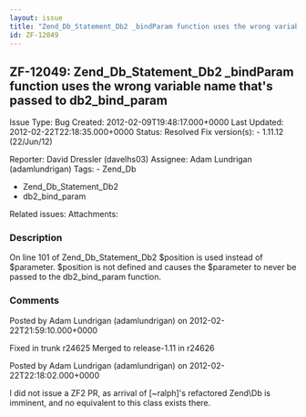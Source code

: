 ```yaml
---
layout: issue
title: "Zend_Db_Statement_Db2 _bindParam function uses the wrong variable name that's passed to db2_bind_param"
id: ZF-12049
---
```


ZF-12049: Zend\_Db\_Statement\_Db2 \_bindParam function uses the wrong variable name that's passed to db2\_bind\_param
----------------------------------------------------------------------------------------------------------------------

 Issue Type: Bug Created: 2012-02-09T19:48:17.000+0000 Last Updated: 2012-02-22T22:18:35.000+0000 Status: Resolved Fix version(s): - 1.11.12 (22/Jun/12)
 
 Reporter:  David Dressler (davelhs03)  Assignee:  Adam Lundrigan (adamlundrigan)  Tags: - Zend\_Db
- Zend\_Db\_Statement\_Db2
- db2\_bind\_param
 
 Related issues: 
 Attachments: 
### Description

On line 101 of Zend\_Db\_Statement\_Db2 $position is used instead of $parameter. $position is not defined and causes the $parameter to never be passed to the db2\_bind\_param function.

 

 

### Comments

Posted by Adam Lundrigan (adamlundrigan) on 2012-02-22T21:59:10.000+0000

Fixed in trunk r24625 Merged to release-1.11 in r24626

 

 

Posted by Adam Lundrigan (adamlundrigan) on 2012-02-22T22:18:02.000+0000

I did not issue a ZF2 PR, as arrival of [~ralph]'s refactored Zend\\Db is imminent, and no equivalent to this class exists there.

 

 
